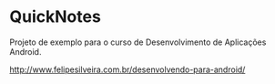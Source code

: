 QuickNotes
==========

Projeto de exemplo para o curso de Desenvolvimento de Aplicações Android.

http://www.felipesilveira.com.br/desenvolvendo-para-android/
